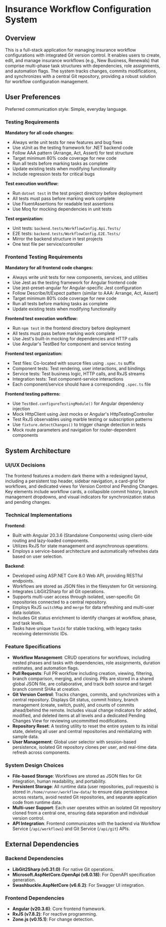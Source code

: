 # Insurance Workflow Configuration System

## Overview

This is a full-stack application for managing insurance workflow configurations with integrated Git version control. It enables users to create, edit, and manage insurance workflows (e.g., New Business, Renewals) that comprise multi-phase task structures with dependencies, role assignments, and automation flags. The system tracks changes, commits modifications, and synchronizes with a central Git repository, providing a robust solution for workflow configuration management.

## User Preferences

Preferred communication style: Simple, everyday language.

### Testing Requirements

**Mandatory for all code changes:**
- Always write unit tests for new features and bug fixes
- Use xUnit as the testing framework for .NET backend code
- Follow AAA pattern (Arrange, Act, Assert) for test structure
- Target minimum 80% code coverage for new code
- Run all tests before marking tasks as complete
- Update existing tests when modifying functionality
- Include regression tests for critical bugs

**Test execution workflow:**
- Run `dotnet test` in the test project directory before deployment
- All tests must pass before marking work complete
- Use FluentAssertions for readable test assertions
- Use Moq for mocking dependencies in unit tests

**Test organization:**
- Unit tests: `backend.tests/WorkflowConfig.Api.Tests/`
- E2E tests: `backend.tests/WorkflowConfig.E2E.Tests/`
- Mirror the backend structure in test projects
- One test file per service/controller

### Frontend Testing Requirements

**Mandatory for all frontend code changes:**
- Always write unit tests for new components, services, and utilities
- Use Jest as the testing framework for Angular frontend code
- Use jest-preset-angular for Angular-specific Jest configuration
- Follow Describe/It/Expect pattern (similar to AAA: Arrange, Act, Assert)
- Target minimum 80% code coverage for new code
- Run all tests before marking tasks as complete
- Update existing tests when modifying functionality

**Frontend test execution workflow:**
- Run `npm test` in the frontend directory before deployment
- All tests must pass before marking work complete
- Use Jest's built-in mocking for dependencies and HTTP calls
- Use Angular's TestBed for component and service testing

**Frontend test organization:**
- Test files: Co-located with source files using `.spec.ts` suffix
- Component tests: Test rendering, user interactions, and bindings
- Service tests: Test business logic, HTTP calls, and RxJS streams
- Integration tests: Test component-service interactions
- Each component/service should have a corresponding `.spec.ts` file

**Frontend testing patterns:**
- Use `TestBed.configureTestingModule()` for Angular dependency injection
- Mock HttpClient using Jest mocks or Angular's HttpTestingController
- Test RxJS observables using marble testing or subscription patterns
- Use `fixture.detectChanges()` to trigger change detection in tests
- Mock route parameters and navigation for router-dependent components

## System Architecture

### UI/UX Decisions

The frontend features a modern dark theme with a redesigned layout, including a persistent top header, sidebar navigation, a card-grid for workflows, and dedicated views for Version Control and Pending Changes. Key elements include workflow cards, a collapsible commit history, branch management dropdowns, and visual indicators for synchronization status and pending changes.

### Technical Implementations

**Frontend**:
- Built with Angular 20.3.6 (Standalone Components) using client-side routing and lazy-loaded components.
- Utilizes RxJS for state management and asynchronous operations.
- Employs a service-based architecture and automatically refreshes data based on user selection.

**Backend**:
- Developed using ASP.NET Core 8.0 Web API, providing RESTful endpoints.
- Workflows are stored as JSON files in the filesystem for Git versioning.
- Integrates LibGit2Sharp for all Git operations.
- Supports multi-user access through isolated, user-specific Git repositories connected to a central repository.
- Employs RxJS `switchMap` and `merge` for data refreshing and multi-user data isolation.
- Includes Git status enrichment to identify changes at workflow, phase, and task levels.
- Tasks have unique `TaskId` for stable tracking, with legacy tasks receiving deterministic IDs.

### Feature Specifications

-   **Workflow Management**: CRUD operations for workflows, including nested phases and tasks with dependencies, role assignments, duration estimates, and automation flags.
-   **Pull Requests**: Full PR workflow including creation, viewing, filtering, branch comparison, merging, and closing. PRs are stored in a shared global JSON file, are collaborative, and track both source and target branch commit SHAs at creation.
-   **Git Version Control**: Tracks changes, commits, and synchronizes with a central repository. Displays Git status, commit history, branch management (create, switch, push), and counts of commits ahead/behind the remote. Includes visual change indicators for added, modified, and deleted items at all levels and a dedicated Pending Changes View for reviewing uncommitted modifications.
-   **Repository Reset**: A testing utility to reset the entire system to its initial state, deleting all user and central repositories and reinitializing with sample data.
-   **User Management**: Global user selector with session-based persistence, isolated Git repository clones per user, and real-time data refresh across components.

### System Design Choices

-   **File-based Storage**: Workflows are stored as JSON files for Git integration, human readability, and portability.
-   **Persistent Storage**: All runtime data (user repositories, pull requests) is stored in `/home/runner/workflow-data/` to ensure data persistence across restarts, avoid nested Git repositories, and separate application code from runtime data.
-   **Multi-user Support**: Each user operates within an isolated Git repository cloned from a central one, ensuring data separation and individual version control.
-   **API Integration**: Frontend communicates with the backend via Workflow Service (`/api/workflows`) and Git Service (`/api/git`) APIs.

## External Dependencies

### Backend Dependencies

-   **LibGit2Sharp (v0.31.0)**: For native Git operations.
-   **Microsoft.AspNetCore.OpenApi (v8.0.18)**: For OpenAPI specification generation.
-   **Swashbuckle.AspNetCore (v6.6.2)**: For Swagger UI integration.

### Frontend Dependencies

-   **Angular (v20.3.6)**: Core frontend framework.
-   **RxJS (v7.8.2)**: For reactive programming.
-   **Zone.js (v0.15.1)**: For change detection.